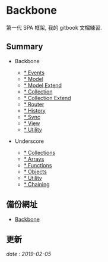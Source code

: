 # Backbone

第一代 SPA 框架,
我的 gitbook 文檔練習.

## Summary

* Backbone
  * [* Events](backbone.events.md)
  * [* Model](backbone.model.md)
  * [* Model Extend](backbone.model.extend.md)
  * [* Collection](backbone.collection.md)
  * [* Collection Extend](backbone.collection.extend.md)
  * [* Router](backbone.router.md)
  * [* History](backbone.history.md)
  * [* Sync](backbone.sync.md)
  * [* View](backbone.view.md)
  * [* Utility](backbone.utility.md)

* Underscore
  * [* Collections](underscore.collections.md)
  * [* Arrays](underscore.arrays.md)
  * [* Functions](underscore.functions.md)
  * [* Objects](underscore.objects.md)
  * [* Utility](underscore.utility.md)
  * [* Chaining](underscore.chaining.md)

## 備份網址

  * [Backbone](https://gitbook.fu-ming.tw/backbone/index.html)

## 更新 

*date : 2019-02-05*